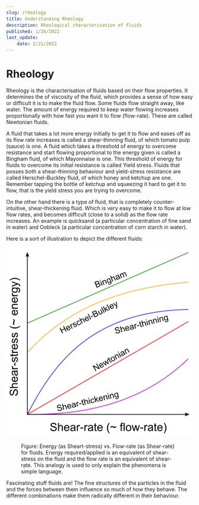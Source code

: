 ```yaml
---
slug: /rheology
title: Understanding Rheology
description: Rheological characterisation of fluids
published: 1/26/2022
last_update:
    date: 2/21/2022
---
```


# Rheology

Rheology is the characterisation of fluids based on their flow properties. It determines the of viscosity of the fluid, which provides a sense of how easy or difficult it is to make the fluid flow. Some fluids flow straight away, like water. The amount of energy required to keep water flowing increases proportionally with how fast you want it to flow (flow-rate). These are called Newtonian fluids.

A fluid that takes a lot more energy initially to get it to flow and eases off as its flow rate increases is called a shear-thinning fluid, of which tomato pulp (sauce) is one. A fluid which takes a threshold of energy to overcome resistance and start flowing proportional to the energy given is called a Bingham fluid, of which Mayonnaise is one. This threshold of energy for fluids to overcome its initial resistance is called Yield stress. Fluids that posses both a shear-thinning behaviour and yield-stress resistance are called Herschel-Buckley fluid, of which honey and ketchup are one. Remember tapping the bottle of ketchup and squeezing it hard to get it to flow, that is the yield stress you are trying to overcome.

On the other hand there is a type of fluid, that is completely counter-intuitive, shear-thickening fluid. Which is very easy to make it to flow at low flow rates, and becomes difficult (close to a solid) as the flow rate increases. An example is quicksand (a particular concentration of fine sand in water) and Oobleck (a particular concentration of corn starch in water).

Here is a sort of illustration to depict the different fluids:

![Rheology](./assets/rheology.png)

<figure>

<figcaption>
Figure: Energy (as Sheart-stress) vs. Flow-rate (as Shear-rate) for fluids. Energy required/applied is an equivalent of shear-stress on the fluid and the flow rate is an equivalent of shear-rate. This analogy is used to only explain the phenomena is simple language.
</figcaption>

</figure>

Fascinating stuff fluids are! The fine structures of the particles in the fluid and the forces between them influence so much of how they behave. The different combinations make them radically different in their behaviour.
